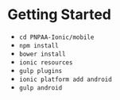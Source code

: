 Getting Started
===============

 - `cd PNPAA-Ionic/mobile`
 - `npm install`
 - `bower install`
 - `ionic resources`
 - `gulp plugins`
 - `ionic platform add android`
 - `gulp android`